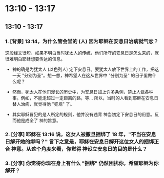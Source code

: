 # 13:10 - 13:17 

## 13:10 - 13:17 

### 1. [背景] 13:14，为什么管会堂的 (人) 因为耶稣在安息日治病就气忿？ 

这段经文很短，如果不明白当时犹太人的传统，他们所守的安息日是怎么来的，就很难明白耶稣想要传达的信息。

* 神的确是为犹太人 (以色列人) 定下安息日。要犹太人放下世界上的工作，把这一天 "分别为圣"。想一想，神希望人在这从世界中 "分别为圣" 的日子里做什么呢？

* 然而，犹太人在他们漫长的历史中，为安息日加上许多条例，禁止人做各种事。例如，不能走超过一定距离的路，等... 所以，当时的人看到耶稣在安息日替人治病，就觉得他 "犯规" 了。

* 其实耶稣冒犯的是人所定的规则，他并没有违背 神当初定下安息日的用意。反而他是成全了 神的旨意。

### 2. [分享] 耶稣在 13:16 说，这女人被撒旦捆绑了 18 年，"不当在安息日解开她的绑吗？" 言下之意是，耶稣在安息日解开这位女人的捆绑正合 神意。从这个角度来看，你觉得 神设立安息日的目的是什么？

### 3. [分享] 你觉得你现在身上有什么 "捆绑" 仍然困扰你，希望耶稣为你解开？